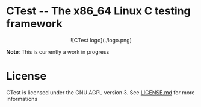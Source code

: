# CTest -- The x86_64 Linux C testing framework

<div style="text-align: center;">
![CTest logo](./logo.png)
</div>

**Note**: This is currently a work in progress

# License

CTest is licensed under the GNU AGPL version 3. See [LICENSE.md](./LICENSE.md) for more informations
